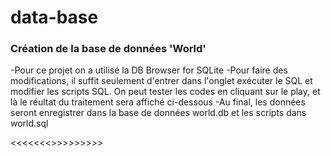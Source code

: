 # data-base
<h3> Création de la base de données 'World' </h3>
-Pour ce projet on a utilisé la DB Browser for SQLite
-Pour faire des modifications, il suffit seulement d'entrer dans l'onglet exécuter le SQL et modifier les scripts SQL. On peut tester les codes en cliquant sur le play, et là le réultat du traitement sera affiché ci-dessous
-Au final, les données seront enregistrer dans la base de données world.db et les scripts dans world.sql

<<<<<<<<RANDRIAMBOLOLONA Rova Nandrianina Salomon>>>>>>>>>>


